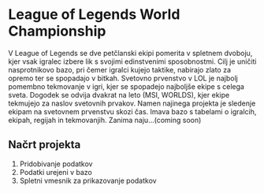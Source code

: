 # League of Legends World Championship
V League of Legends se dve petčlanski ekipi pomerita v spletnem dvoboju, kjer vsak igralec izbere lik s svojimi edinstvenimi sposobnostmi. Cilj je uničiti nasprotnikovo bazo, pri čemer igralci kujejo taktike, nabirajo zlato za opremo ter se spopadajo v bitkah.
Svetovno prvenstvo v LOL je najbolj pomembno tekmovanje v igri, kjer se spopadejo najboljše ekipe s celega sveta. Dogodek se odvija dvakrat na leto (MSI, WORLDS), kjer ekipe tekmujejo za naslov svetovnih prvakov.
Namen najinega projekta je sledenje ekipam na svetovnem prvenstvu skozi čas. Imava bazo s tabelami o igralcih, ekipah, regijah in tekmovanjih. Zanima naju...(coming soon)
## Načrt projekta
1. Pridobivanje podatkov
2. Podatki urejeni v bazo
3. Spletni vmesnik za prikazovanje podatkov
